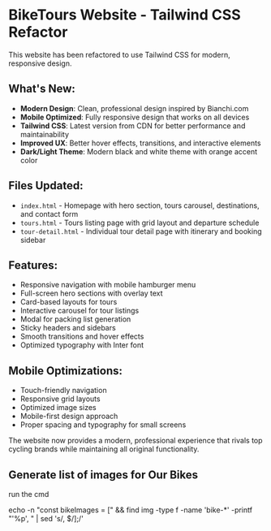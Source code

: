 # BikeTours Website - Tailwind CSS Refactor

This website has been refactored to use Tailwind CSS for modern, responsive design.

## What's New:
- **Modern Design**: Clean, professional design inspired by Bianchi.com
- **Mobile Optimized**: Fully responsive design that works on all devices
- **Tailwind CSS**: Latest version from CDN for better performance and maintainability
- **Improved UX**: Better hover effects, transitions, and interactive elements
- **Dark/Light Theme**: Modern black and white theme with orange accent color

## Files Updated:
- `index.html` - Homepage with hero section, tours carousel, destinations, and contact form
- `tours.html` - Tours listing page with grid layout and departure schedule
- `tour-detail.html` - Individual tour detail page with itinerary and booking sidebar

## Features:
- Responsive navigation with mobile hamburger menu
- Full-screen hero sections with overlay text
- Card-based layouts for tours
- Interactive carousel for tour listings
- Modal for packing list generation
- Sticky headers and sidebars
- Smooth transitions and hover effects
- Optimized typography with Inter font

## Mobile Optimizations:
- Touch-friendly navigation
- Responsive grid layouts
- Optimized image sizes
- Mobile-first design approach
- Proper spacing and typography for small screens

The website now provides a modern, professional experience that rivals top cycling brands while maintaining all original functionality.

## Generate list of images for Our Bikes
run the cmd

echo -n "const bikeImages = [" && find img -type f -name 'bike-*' -printf "'%p', " | sed 's/, $/\];/'